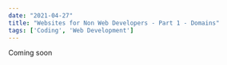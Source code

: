 ```yaml
---
date: "2021-04-27"
title: "Websites for Non Web Developers - Part 1 - Domains"
tags: ['Coding', 'Web Development']
---
```


Coming soon
